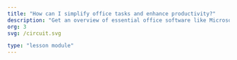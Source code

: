 ```yaml
---
title: "How can I simplify office tasks and enhance productivity?"
description: "Get an overview of essential office software like Microsoft Office or LibreOffice for word processing, spreadsheets, and presentations."
org: 3
svg: /circuit.svg

type: "lesson module"
---
```

